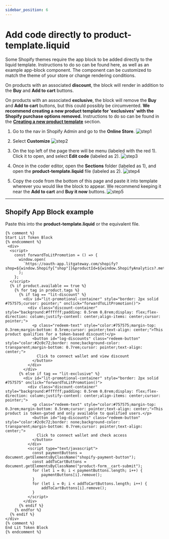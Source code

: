 ```yaml
---
sidebar_position: 6
---
```


# Add code directly to product-template.liquid

Some Shopify themes require the app block to be added directly to the liquid template.  Instructions to do so can be found here, as well as an example app-block component. 
The component can be customized to match the theme of your store or change rendering conditions.

On products with an associated **discount**, the block will render in addition to the **Buy** and **Add to cart** buttons.

On products with an associated **exclusive**, the block will remove the **Buy** and **Add to cart** buttons, but this could possibly be circumvented.
**We recommend creating a new product template for 'exclusives' with the Shopify purchase options removed.** Instructions to do so can be found in the **[Creating a new product template](creating-a-new-product-template.md)** section.

1. Go to the nav in Shopify Admin and go to the **Online Store**.
![step1](/img/shopify_add_block/shopify_add_block_1.png)

2. Select **Customize**
![step2](/img/shopify_add_code_to_template/shopify_add_code_to_template_2.png)

3. On the top left of the page there will be menu (labeled with the red 1).  Click it to open, and select **Edit code** (labeled as 2).
![step3](/img/shopify_add_code_to_template/shopify_add_code_to_template_3.png)

4. Once in the coder editor, open the **Sections** folder (labeled as 1), and open the **product-template.liquid** file (labeled as 2).
![step4](/img/shopify_add_code_to_template/shopify_add_code_to_template_4.png)

5. Copy the code from the bottom of this page and paste it into template wherever you would like the block to appear. We recommend keeping it near the **Add to cart** and **Buy it now** buttons.
![step5](/img/shopify_add_code_to_template/shopify_add_code_to_template_5.png)

---

## Shopify App Block example

Paste this into the **product-template.liquid** or the equivalent file.

```
{% comment %}
Start Lit Token Block
{% endcomment %}
 <div>
  <script>
    const forwardToLitPromotion = () => {
      window.open(
        `https://oauth-app.litgateway.com/shopify?shop=${window.Shopify["shop"]}&productId=${window.ShopifyAnalytics?.meta?.product["gid"]}`
      );
    };
  </script>
  {% if product.available == true %}
    {% for tag in product.tags %}
      {% if tag == "lit-discount" %}
        <div id="lit-promotional-container" style="border: 2px solid #757575;cursor: pointer;" onclick="forwardToLitPromotion()">
          <div class="discount-container" style="background:#ffffff;padding: 0.5rem 0.8rem;display: flex;flex-direction: column;justify-content: center;align-items: center;cursor: pointer;">
            <p class="redeem-text" style="color:#757575;margin-top: 0.3rem;margin-bottom: 0.5rem;cursor: pointer;text-align: center;">This product qualifies for a token-based discount!</p>
            <button id="log-discounts" class="redeem-button" style="color:#2c0c72;border: none;background-color: transparent;margin-bottom: 0.7rem;cursor: pointer;text-align: center;">
              Click to connect wallet and view discount
            </button>
          </div>
        </div>
      {% else if tag == "lit-exclusive" %}
        <div id="lit-promotional-container" style="border: 2px solid #757575" onclick="forwardToLitPromotion()">
          <div class="discount-container" style="background:#ffffff;padding: 0.5rem 0.8rem;display: flex;flex-direction: column;justify-content: center;align-items: center;cursor: pointer;">
            <p class="redeem-text" style="color:#757575;margin-top: 0.3rem;margin-bottom: 0.5rem;cursor: pointer;text-align: center;">This product is token-gated and only available to qualified users.</p>
            <button id="log-discounts" class="redeem-button" style="color:#2c0c72;border: none;background-color: transparent;margin-bottom: 0.7rem;cursor: pointer;text-align: center;">
              Click to connect wallet and check access
            </button>
          </div>
          <script type="text/javascript">
            const paymentButtons = document.getElementsByClassName("shopify-payment-button");
            const addToCartButtons = document.getElementsByClassName("product-form__cart-submit");
            for (let i = 0; i < paymentButtons.length; i++) {
                paymentButtons[i].remove();
            }
            for (let i = 0; i < addToCartButtons.length; i++) {
                addToCartButtons[i].remove();
            }
          </script>
        </div>
      {% endif %}
    {% endfor %}
  {% endif %}
</div>
{% comment %}
End Lit Token Block
{% endcomment %}
```
